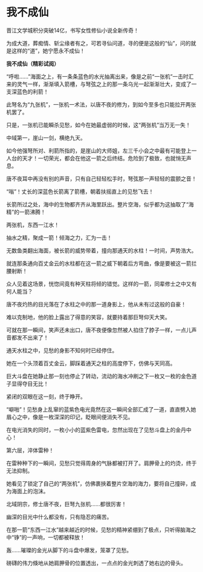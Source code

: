 # 我不成仙

晋江文学城积分突破14亿，书写女性修仙小说全新传奇！ 

为成大道，葬痴情、斩尘缘者有之，可若寻仙问道，寻的便是这般的“仙”，问的就是这样的“道”，她宁愿永不成仙！ 

**我不成仙（精彩试阅）**

“呼啦……”海面之上，有一条条蓝色的水光抽离出来，像是之前“一张机”一击时汇来的灵气一样，渐渐填入箭槽，与弩弦之上的那一条乌光一起渐渐壮大，变成了一支深蓝色的利箭！ 

此弩名为“九张机”，一张机一术法，以唐不夜的修为，到如今至多也只能拉开两张机罢了。 

只是，一张机已能瞬杀见愁，如今在她最虚弱的时候，这“两张机”当万无一失！ 

中域第一，崖山一剑，横绝九天。 

如今他强弩所对、利箭所指的，是崖山的大师姐，左三千小会之中最有可能登上一人台的天才！一切荣光，都会在他这一箭之后终结。危险到了极致，也就悄无声息。 

唐不夜耳中再没有别的声音，只有自己轻轻松手时，弩弦那一声轻轻的震颤之音！ 

“嗡”！丈长的深蓝色长箭离了箭槽，朝着扶摇直上的见愁飞去！ 

长箭所过之处，海中的生物都齐齐从海里跃出。整片空海，似乎都为这抽取了“海精”的一箭沸腾！ 

两张机，东西一江水！ 

抽水之精，聚成一箭！倾海之力，汇为一击！ 

无数鱼类翻出海面，被长箭的威势带着，撞向那通天的水柱！一时间，声势浩大。 

就连那条通向百丈金云的水柱都在这一箭之威下朝着后方弯曲，像是要被这一箭拦腰射断！ 

众人见着这场景，恍惚间竟有种天柱将倾的错觉。这样的一箭，同辈修士之中又有何人能当？ 

唐不夜灼热的目光落在了水柱之中的那一道身影上，他从未有过这般的自豪！ 

难以克制地，他的脸上露出了得意的笑容，就要持着那巨弩仰天大笑。 

可就在那一瞬间，笑声还未出口，唐不夜便像忽然被人掐住了脖子一样，一点儿声音都发不出来了！ 

通天水柱之中，见愁的身影不知何时已经停住。 

她在一个头顶着百丈金云，脚踩着通天之柱的高度停下，仿佛与天同高。 

巨大斗盘在她静止那一刻也停止了转动，流动的海水冲刷之下一枚又一枚的金色道子显得夺目无比！ 

紧闭的双眼在这一刻，终于睁开。 

“噼啪”！见愁身上乱窜的蓝紫色电光竟然在这一瞬间全部汇成了一道，直直劈入她眉心之中，像是一枚深深的印记，眨眼间便消失不见。 

在电光消失的同时，一枚小小的蓝紫色雷电，忽然出现在了见愁斗盘上的金丹中心！ 

第六层，淬体雷种！ 

在雷种种下的一瞬间，见愁只觉得周身的气脉都被打开了。肩胛骨上的灼烫，终于无法抑制。 

她看见了锁定了自己的“两张机”，仿佛裹挾着整片空海的海力，要将自己撞碎，成为海面上的泡沫。 

北域阴宗，修士唐不夜，巨弩九张机……都很厉害！ 

幽深的目光中什么都没有，只有隐忍的痛苦。 

在那一箭“东西一江水”越来越近的时候，见愁的精神紧绷到了极点，只听得脑海之中“铮”的一声响，一切都被释放！ 

轰……璀璨的金光从脚下的斗盘中爆发，笼罩了见愁。 

磅礴的伟力倏地从她肩胛骨的位置透出，一点点的金光刺透了她右边的骨头。